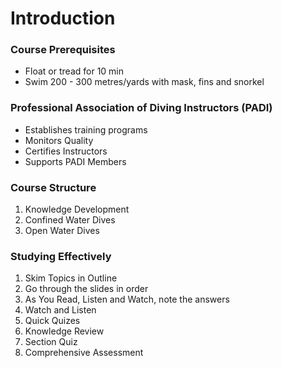# Introduction

### Course Prerequisites
- Float or tread for 10 min
- Swim 200 - 300 metres/yards with mask, fins and snorkel

### Professional Association of Diving Instructors (PADI)
- Establishes training programs
- Monitors Quality
- Certifies Instructors
- Supports PADI Members

### Course Structure
1. Knowledge Development
2. Confined Water Dives
3. Open Water Dives

### Studying Effectively
1. Skim Topics in Outline
2. Go through the slides in order
3. As You Read, Listen and Watch, note the answers
4. Watch and Listen
5. Quick Quizes
6. Knowledge Review
7. Section Quiz
8. Comprehensive Assessment
